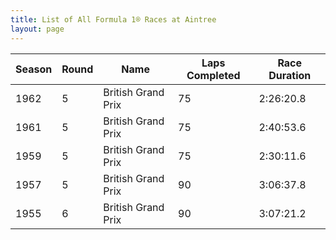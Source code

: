 ```yaml
---
title: List of All Formula 1® Races at Aintree
layout: page
---
```



| Season | Round | Name | Laps Completed | Race Duration |
|--|--|--|--|--|
| 1962 | 5 | British Grand Prix | 75 | 2:26:20.8 |
| 1961 | 5 | British Grand Prix | 75 | 2:40:53.6 |
| 1959 | 5 | British Grand Prix | 75 | 2:30:11.6 |
| 1957 | 5 | British Grand Prix | 90 | 3:06:37.8 |
| 1955 | 6 | British Grand Prix | 90 | 3:07:21.2 |


